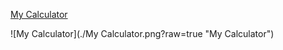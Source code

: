 
[My Calculator]( https://taguhika.github.io/myCalculator/)

![My Calculator](./My Calculator.png?raw=true "My Calculator")


